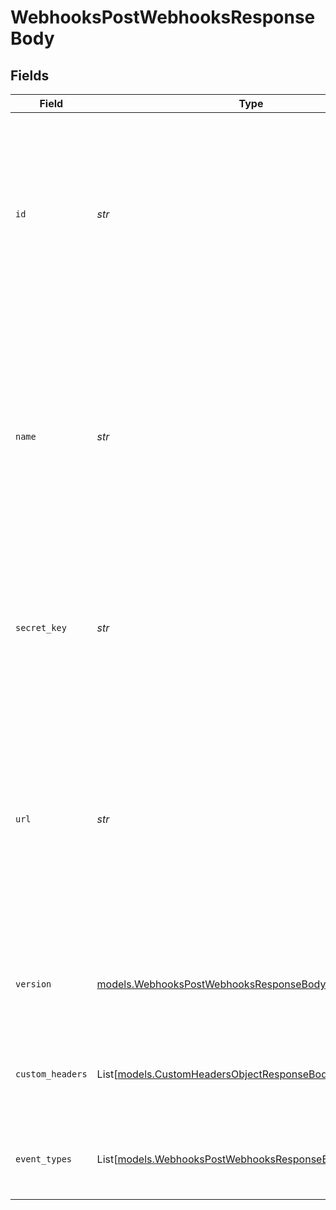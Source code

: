 # WebhooksPostWebhooksResponseBody


## Fields

| Field                                                                                                                                                                           | Type                                                                                                                                                                            | Required                                                                                                                                                                        | Description                                                                                                                                                                     | Example                                                                                                                                                                         |
| ------------------------------------------------------------------------------------------------------------------------------------------------------------------------------- | ------------------------------------------------------------------------------------------------------------------------------------------------------------------------------- | ------------------------------------------------------------------------------------------------------------------------------------------------------------------------------- | ------------------------------------------------------------------------------------------------------------------------------------------------------------------------------- | ------------------------------------------------------------------------------------------------------------------------------------------------------------------------------- |
| `id`                                                                                                                                                                            | *str*                                                                                                                                                                           | :heavy_check_mark:                                                                                                                                                              | The ID of the webhook. This will appear in both Samsara’s cloud dashboard and the API. This is the id of the webhook. This is system generated.                                 | 23918                                                                                                                                                                           |
| `name`                                                                                                                                                                          | *str*                                                                                                                                                                           | :heavy_check_mark:                                                                                                                                                              | The name of the webhook. This will appear in both Samsara’s cloud dashboard and the API. It can be set or updated through the Samsara Dashboard or through the API at any time. | Webhook-123                                                                                                                                                                     |
| `secret_key`                                                                                                                                                                    | *str*                                                                                                                                                                           | :heavy_check_mark:                                                                                                                                                              | The secret key of the webhook. This will appear in both Samsara’s cloud dashboard and the API.                                                                                  | 11121-31231-1231212                                                                                                                                                             |
| `url`                                                                                                                                                                           | *str*                                                                                                                                                                           | :heavy_check_mark:                                                                                                                                                              | The url of the webhook. This will appear in both Samsara’s cloud dashboard and the API. It can be set or updated through the Samsara Dashboard or through the API at any time.  | https://www.webhook-123.com/webhook/listener                                                                                                                                    |
| `version`                                                                                                                                                                       | [models.WebhooksPostWebhooksResponseBodyVersion](../models/webhookspostwebhooksresponsebodyversion.md)                                                                          | :heavy_check_mark:                                                                                                                                                              | The version of the webhook.  Valid values: `2018-01-01`, `2021-06-09`                                                                                                           | 2018-01-01                                                                                                                                                                      |
| `custom_headers`                                                                                                                                                                | List[[models.CustomHeadersObjectResponseBody](../models/customheadersobjectresponsebody.md)]                                                                                    | :heavy_minus_sign:                                                                                                                                                              | The list of custom headers that users can include with their request                                                                                                            |                                                                                                                                                                                 |
| `event_types`                                                                                                                                                                   | List[[models.WebhooksPostWebhooksResponseBodyEventTypes](../models/webhookspostwebhooksresponsebodyeventtypes.md)]                                                              | :heavy_minus_sign:                                                                                                                                                              | The list of event types associated with a particular webhook.                                                                                                                   | [<br/>"AddressCreated",<br/>"AddressCreated",<br/>"AddressCreated",<br/>"AddressCreated"<br/>]                                                                                  |